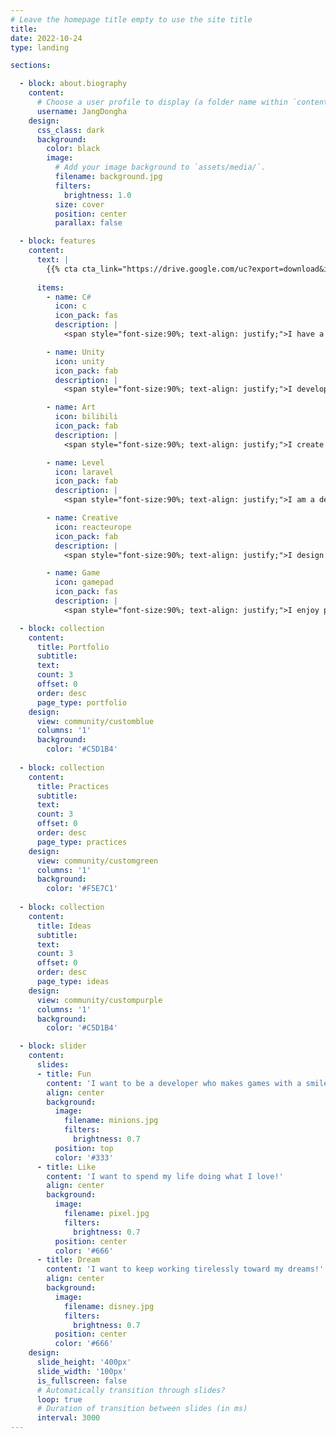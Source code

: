 ```yaml
---
# Leave the homepage title empty to use the site title
title:
date: 2022-10-24
type: landing

sections:

  - block: about.biography
    content:
      # Choose a user profile to display (a folder name within `content/authors/`)
      username: JangDongha
    design:
      css_class: dark
      background:
        color: black
        image:
          # Add your image background to `assets/media/`.
          filename: background.jpg
          filters:
            brightness: 1.0
          size: cover
          position: center
          parallax: false

  - block: features
    content:
      text: |
        {{% cta cta_link="https://drive.google.com/uc?export=download&id=1RJ9F3HT7VIPxVaRyXJSp3Xytb7jcdWW5" cta_text="Download Introduce PDF" %}}
      
      items:
        - name: C#
          icon: c
          icon_pack: fas
          description: |
            <span style="font-size:90%; text-align: justify;">I have a solid understanding of object-oriented programming.</span><br><br>

        - name: Unity
          icon: unity
          icon_pack: fab
          description: |
            <span style="font-size:90%; text-align: justify;">I develop various 2D and 3D game projects using Unity.</span><br><br>

        - name: Art
          icon: bilibili
          icon_pack: fab
          description: |
            <span style="font-size:90%; text-align: justify;">I create character designs and graphics using Aseprite and Photoshop.</span><br><br>

        - name: Level
          icon: laravel
          icon_pack: fab
          description: |
            <span style="font-size:90%; text-align: justify;">I am a developer who constantly strives to improve and grow.</span><br><br>

        - name: Creative
          icon: reacteurope
          icon_pack: fab
          description: |
            <span style="font-size:90%; text-align: justify;">I design fun gameplay experiences by planning game concepts, stories, and mechanics.</span><br><br>

        - name: Game 
          icon: gamepad
          icon_pack: fas
          description: |
            <span style="font-size:90%; text-align: justify;">I enjoy playing various genres of games and building my experience.</span><br><br><br><br>

  - block: collection
    content:
      title: Portfolio
      subtitle:
      text:
      count: 3
      offset: 0
      order: desc
      page_type: portfolio
    design:
      view: community/customblue
      columns: '1'
      background:
        color: '#C5D1B4'
    
  - block: collection
    content:
      title: Practices
      subtitle:
      text:
      count: 3
      offset: 0
      order: desc
      page_type: practices
    design:
      view: community/customgreen
      columns: '1'
      background:
        color: '#F5E7C1'
  
  - block: collection
    content:
      title: Ideas
      subtitle:
      text:
      count: 3
      offset: 0
      order: desc
      page_type: ideas
    design:
      view: community/custompurple
      columns: '1'
      background:
        color: '#C5D1B4'

  - block: slider
    content:
      slides:
      - title: Fun
        content: 'I want to be a developer who makes games with a smile!'
        align: center
        background:
          image:
            filename: minions.jpg
            filters:
              brightness: 0.7
          position: top
          color: '#333'
      - title: Like
        content: 'I want to spend my life doing what I love!'
        align: center
        background:
          image:
            filename: pixel.jpg
            filters:
              brightness: 0.7
          position: center
          color: '#666'
      - title: Dream
        content: 'I want to keep working tirelessly toward my dreams!'
        align: center
        background:
          image:
            filename: disney.jpg
            filters:
              brightness: 0.7
          position: center
          color: '#666'
    design:
      slide_height: '400px'
      slide_width: '100px'
      is_fullscreen: false
      # Automatically transition through slides?
      loop: true
      # Duration of transition between slides (in ms)
      interval: 3000  
---
```

